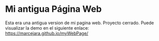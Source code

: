 # Mi antigua Página Web
Esta era una antigua version de mi pagina web.
Proyecto cerrado.
Puede visualizar la demo en el siguiente enlace: https://marcejara.github.io/myWebPage/

